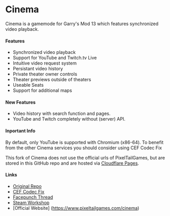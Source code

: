 Cinema
======

Cinema is a gamemode for Garry's Mod 13 which features synchronized video playback.

#### Features ####
* Synchronized video playback
* Support for YouTube and Twitch.tv Live
* Intuitive video request system
* Persistant video history
* Private theater owner controls
* Theater previews outside of theaters
* Useable Seats
* Support for additional maps

#### New Features ####
* Video history with search function and pages.
* YouTube and Twitch completely without (server) API.

#### Inportant Info ####
By default, only YouTube is supported with Chromium (x86-64).
To benefit from the other Cinema services you should consider using CEF Codec Fix

This fork of Cinema does not use the official urls of PixelTailGames,
but are stored in this GitHub repo and are hosted via [Cloudflare Pages](https://pages.cloudflare.com/).

#### Links ####
* [Original Repo](https://github.com/pixeltailgames/cinema)
* [CEF Codec Fix](https://github.com/solsticegamestudios/GModCEFCodecFix)
* [Facepunch Thread](https://www.facepunch.com/showthread.php?t=1237719)
* [Steam Workshop](https://steamcommunity.com/sharedfiles/filedetails/?id=118824086)
* [Official Website] (https://www.pixeltailgames.com/cinema)